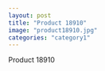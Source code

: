 ```yaml
---
layout: post
title: "Product 18910"
image: "product18910.jpg"
categories: "category1"
---
```

Product 18910
